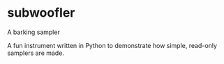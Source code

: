 # subwoofler
A barking sampler

A fun instrument written in Python to demonstrate how simple, read-only samplers are made.
